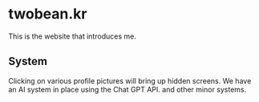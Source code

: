 # twobean.kr
This is the website that introduces me.

## System
Clicking on various profile pictures will bring up hidden screens.
We have an AI system in place using the Chat GPT API.
and other minor systems.
